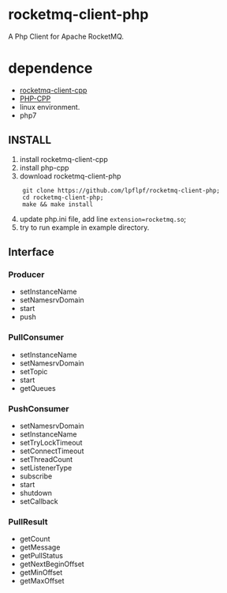 # rocketmq-client-php

A Php Client for Apache RocketMQ.

# dependence
* [rocketmq-client-cpp](https://github.com/apache/rocketmq-client-cpp)
* [PHP-CPP](https://github.com/CopernicaMarketingSoftware/PHP-CPP)
* linux environment.
* php7

## INSTALL
1. install rocketmq-client-cpp
2. install php-cpp
3. download rocketmq-client-php  
```shell
    git clone https://github.com/lpflpf/rocketmq-client-php;
    cd rocketmq-client-php;
    make && make install
```
4. update php.ini file, add line `extension=rocketmq.so`;
5. try to run example in example directory.


## Interface 

### Producer
   - setInstanceName
   - setNamesrvDomain
   - start
   - push

### PullConsumer
   - setInstanceName
   - setNamesrvDomain
   - setTopic
   - start
   - getQueues

### PushConsumer
   - setNamesrvDomain
   - setInstanceName
   - setTryLockTimeout
   - setConnectTimeout
   - setThreadCount
   - setListenerType
   - subscribe
   - start
   - shutdown
   - setCallback

### PullResult
   - getCount
   - getMessage
   - getPullStatus
   - getNextBeginOffset
   - getMinOffset
   - getMaxOffset 
